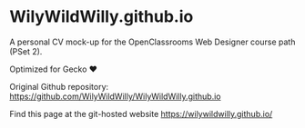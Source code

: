# WilyWildWilly.github.io

A personal CV mock-up for the OpenClassrooms Web Designer course path (PSet 2).

Optimized for Gecko :heart:

Original Github repository: https://github.com/WilyWildWilly/WilyWildWilly.github.io

Find this page at the git-hosted website https://wilywildwilly.github.io/
